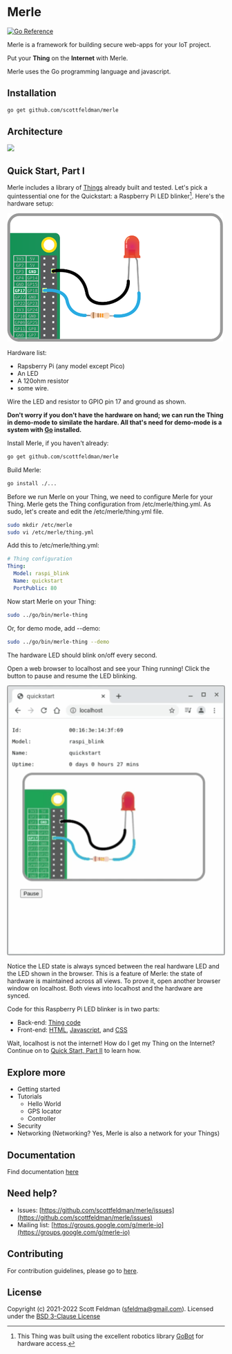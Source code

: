 # Merle

[![Go Reference](https://pkg.go.dev/badge/pkg.dev.go/github.com/scottfeldman/merle.svg)](https://pkg.go.dev/github.com/scottfeldman/merle)

Merle is a framework for building secure web-apps for your IoT project.

Put your **Thing** on the **Internet** with Merle.

Merle uses the Go programming language and javascript.

## Installation

```sh
go get github.com/scottfeldman/merle
```

## Architecture

<img src="https://docs.google.com/drawings/d/e/2PACX-1vSkx75Ta5MePFXAM_O1C5voMNJ8aguUg8ahdgCNCw9MTpOkI3wgeFrcEUpYfoN0-_OFyQe37uAmVnRk/pub?w=419&amp;h=424">

## Quick Start, Part I

Merle includes a library of [Things](things/README.md) already built and tested.  Let's pick a quintessential one for the Quickstart: a Raspberry Pi LED blinker[^1].  Here's the hardware setup:

![raspi_blink](web/images/raspi_blink/led-gpio17-off-small.png)

Hardware list:
- Rapsberry Pi (any model except Pico)
- An LED
- A 120ohm resistor
- some wire.

Wire the LED and resistor to GPIO pin 17 and ground as shown.

**Don't worry if you don't have the hardware on hand; we can run the Thing in demo-mode to similate the hardare.  All that's need for demo-mode is a system with [Go](https://go.dev/) installed.**

Install Merle, if you haven't already:

```sh
go get github.com/scottfeldman/merle
```

Build Merle:

```sh
go install ./...
```

Before we run Merle on your Thing, we need to configure Merle for your Thing.  Merle gets the Thing configuration from /etc/merle/thing.yml.  As sudo, let's create and edit the /etc/merle/thing.yml file.

```sh
sudo mkdir /etc/merle
sudo vi /etc/merle/thing.yml
```

Add this to /etc/merle/thing.yml:

```yaml
# Thing configuration
Thing:
  Model: raspi_blink
  Name: quickstart
  PortPublic: 80
```

Now start Merle on your Thing:

````sh
sudo ../go/bin/merle-thing
````

Or, for demo mode, add --demo:


````sh
sudo ../go/bin/merle-thing --demo
````

The hardware LED should blink on/off every second.

Open a web browser to localhost and see your Thing running!  Click the button to pause and resume the LED blinking.  

![raspi_blink](web/images/raspi_blink/led-gpio17-animation.gif?raw=true)

Notice the LED state is always synced between the real hardware LED and the LED shown in the browser.  This is a feature of Merle: the state of hardware is maintained across all views.  To prove it, open another browser window on localhost.  Both views into localhost and the hardware are synced.

[^1]: This Thing was built using the excellent robotics library [GoBot](https://gobot.io) for hardware access.

Code for this Raspberry Pi LED blinker is in two parts:
  - Back-end: [Thing code](things/raspi_blink/raspi_blink.go)
  - Front-end: [HTML](web/templates/raspi_blink.html), [Javascript](web/js/raspi_blink.js), and [CSS](web/css/raspi_blink.css)

Wait, localhost is not the internet!  How do I get my Thing on the Internet?  Continue on to [Quick Start, Part II](README-QS2.md) to learn how.

## Explore more

- Getting started
- Tutorials
  - Hello World
  - GPS locator
  - Controller
- Security
- Networking  (Networking?  Yes, Merle is also a network for your Things)

## Documentation

Find documentation [here](https://pkg.go.dev/github.com/scottfeldman/merle)

## Need help?
* Issues: [https://github.com/scottfeldman/merle/issues](https://github.com/scottfeldman/merle/issues)
* Mailing list: [https://groups.google.com/g/merle-io](https://groups.google.com/g/merle-io)

## Contributing
For contribution guidelines, please go to [here](https://github.com/scottfeldman/merle/blob/main/CONTRIBUTING.md).

## License
Copyright (c) 2021-2022 Scott Feldman (sfeldma@gmail.com).  Licensed under the [BSD 3-Clause License](https://github.com/scottfeldman/merle/blob/main/LICENSE)
